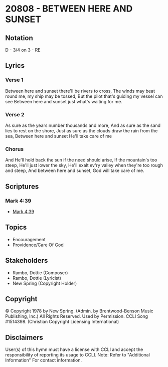 # 20808 - BETWEEN HERE AND SUNSET

## Notation

D - 3/4 on 3 - RE

## Lyrics

### Verse 1

Between here and sunset there'll be rivers to cross, The winds may beat round me, my ship may be tossed, But the pilot that's guiding my vessel can see Between here and sunset just what's waiting for me.

### Verse 2

As sure as the years number thousands and more, And as sure as the sand lies to rest on the shore, Just as sure as the clouds draw the rain from the sea, Between here and sunset He'll take care of me

### Chorus

And He'll hold back the sun if the need should arise, If the mountain's too steep, He'll just lower the sky, He'll exalt ev'ry valley when they're too rough and steep, And between here and sunset, God will take care of me.


## Scriptures

### Mark 4:39

- [Mark 4:39](https://www.biblegateway.com/passage/?search=Mark%204%3A39)


## Topics

- Encouragement
- Providence/Care Of God

## Stakeholders

- Rambo, Dottie (Composer)
- Rambo, Dottie (Lyricist)
- New Spring (Copyright Holder)

## Copyright

© Copyright 1978 by New Spring. (Admin. by Brentwood-Benson Music Publishing, Inc.) All Rights Reserved. Used by Permission. CCLI Song #1514398.
(Christian Copyright Licensing International)

## Disclaimers

User(s) of this hymn must have a license with CCLI and accept the responsibility of reporting its usage to CCLI.
Note: Refer to "Additional Information" For contact information.


